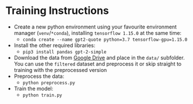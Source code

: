 # Training Instructions

- Create a new python environment using your favourite environment manager (`venv`/`*conda`), installing `tensorflow 1.15.0` at the same time:
    - `conda create --name gpt2-quote python=3.7 tensorflow-gpu=1.15.0`
- Install the other required libraries:
    - `pip3 install pandas gpt-2-simple`
- Download the data from [Google Drive](https://drive.google.com/drive/folders/1Ru6Ple6WLdU-b5ihBl9qc_GoAJiWnjP2?usp=sharing) and place in the `data/` subfolder. You can use the `filtered` dataset and preprocess it or skip straight to training with the preprocessed version
- Preprocess the data:
    - `python preprocess.py`
- Train the model:
    - `python train.py`